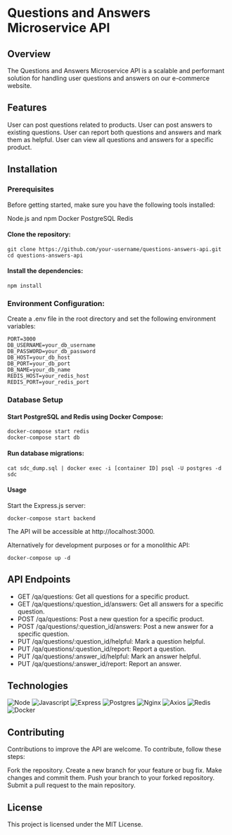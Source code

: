 # Questions and Answers Microservice API

## Overview

The Questions and Answers Microservice API is a scalable and performant solution for handling user questions and answers on our e-commerce website.

## Features

User can post questions related to products.
User can post answers to existing questions.
User can report both questions and answers and mark them as helpful.
User can view all questions and answers for a specific product.

## Installation

### Prerequisites

Before getting started, make sure you have the following tools installed:

Node.js and npm
Docker
PostgreSQL
Redis

#### Clone the repository:
```
git clone https://github.com/your-username/questions-answers-api.git
cd questions-answers-api
```

#### Install the dependencies:
```npm install```

### Environment Configuration:
Create a .env file in the root directory and set the following environment variables:
```
PORT=3000
DB_USERNAME=your_db_username
DB_PASSWORD=your_db_password
DB_HOST=your_db_host
DB_PORT=your_db_port
DB_NAME=your_db_name
REDIS_HOST=your_redis_host
REDIS_PORT=your_redis_port
```

### Database Setup

#### Start PostgreSQL and Redis using Docker Compose:
```
docker-compose start redis
docker-compose start db
```

#### Run database migrations:
```cat sdc_dump.sql | docker exec -i [container ID] psql -U postgres -d sdc```

#### Usage

Start the Express.js server:
```
docker-compose start backend
```
The API will be accessible at http://localhost:3000.

Alternatively for development purposes or for a monolithic API:
```
docker-compose up -d
```

## API Endpoints

* GET /qa/questions: Get all questions for a specific product.
* GET /qa/questions/:question_id/answers: Get all answers for a specific question.
* POST /qa/questions: Post a new question for a specific product.
* POST /qa/questions/:question_id/answers: Post a new answer for a specific question.
* PUT /qa/questions/:question_id/helpful: Mark a question helpful.
* PUT /qa/questions/:question_id/report: Report a question.
* PUT /qa/questions/:answer_id/helpful: Mark an answer helpful.
* PUT /qa/questions/:answer_id/report: Report an answer.

## Technologies

![Node](https://img.shields.io/badge/Node.js-43853D?style=for-the-badge&logo=node.js&logoColor=white)
![Javascript](https://img.shields.io/badge/JavaScript-F7DF1E?style=for-the-badge&logo=javascript&logoColor=323330)
![Express](https://img.shields.io/badge/Express.js-808080?style=for-the-badge&logo=express&logoColor=00ff00)
![Postgres](https://img.shields.io/badge/postgres-%23316192.svg?style=for-the-badge&logo=postgresql&logoColor=white)
![Nginx](https://img.shields.io/badge/nginx-%23009639.svg?style=for-the-badge&logo=nginx&logoColor=white)
![Axios](https://img.shields.io/badge/Axios-5A29E4?logo=axios&logoColor=fff&style=for-the-badge)
![Redis](https://img.shields.io/badge/redis-%23DD0031.svg?style=for-the-badge&logo=redis&logoColor=white)
![Docker](https://img.shields.io/badge/docker-%230db7ed.svg?style=for-the-badge&logo=docker&logoColor=white)

## Contributing

Contributions to improve the API are welcome. To contribute, follow these steps:

Fork the repository.
Create a new branch for your feature or bug fix.
Make changes and commit them.
Push your branch to your forked repository.
Submit a pull request to the main repository.

## License

This project is licensed under the MIT License.
